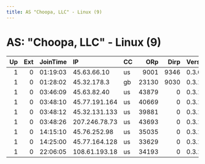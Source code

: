 ```yaml
---
title: AS "Choopa, LLC" - Linux (9)
---
```


# AS: "Choopa, LLC" - Linux (9)

|   Up |   Ext | JoinTime   | IP            | CC   |   ORp |   Dirp | Version   | Contact   | Nickname          |   eFamMembers |
|-----:|------:|:-----------|:--------------|:-----|------:|-------:|:----------|:----------|:------------------|--------------:|
|    1 |     0 | 01:19:03   | 45.63.66.10   | us   |  9001 |   9346 | 0.3.0.10  | None      | GeneticllyPerform |             1 |
|    1 |     0 | 01:28:02   | 45.32.178.3   | gb   | 23130 |   9030 | 0.3.1.7   | None      | DdictWhisper      |             1 |
|    1 |     0 | 03:46:09   | 45.63.82.40   | us   | 43879 |      0 | 0.3.1.9   | None      | Unnamed           |             1 |
|    1 |     0 | 03:48:10   | 45.77.191.164 | us   | 40669 |      0 | 0.3.1.9   | None      | Unnamed           |             1 |
|    1 |     0 | 03:48:12   | 45.32.131.133 | us   | 39881 |      0 | 0.3.1.9   | None      | Unnamed           |             1 |
|    1 |     0 | 03:48:26   | 207.246.78.73 | us   | 43693 |      0 | 0.3.1.9   | None      | Unnamed           |             1 |
|    1 |     0 | 14:15:10   | 45.76.252.98  | us   | 35035 |      0 | 0.3.1.9   | None      | Unnamed           |             1 |
|    1 |     0 | 14:25:00   | 45.77.164.128 | us   | 33629 |      0 | 0.3.1.9   | None      | Unnamed           |             1 |
|    1 |     0 | 22:06:05   | 108.61.193.18 | us   | 34193 |      0 | 0.3.1.9   | None      | Unnamed           |             1 |
